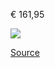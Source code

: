 € 161,95

![](zalando-poncho-DESCHUTES_VALLEY™_RAIN_PONCHO_-_Parka_-_vista_blue.png)

[Source](https://fr.zalando.be/homme/?q=poncho+imperm%C3%A9able&sold_by_zalando=true)